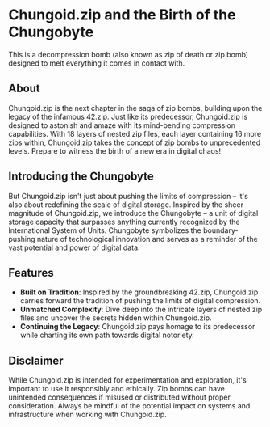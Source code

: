 # Chungoid.zip and the Birth of the Chungobyte

This is a decompression bomb (also known as zip of death or zip bomb) designed to melt everything it comes in contact with. 

## About
Chungoid.zip is the next chapter in the saga of zip bombs, building upon the legacy of the infamous 42.zip. Just like its predecessor, Chungoid.zip is designed to astonish and amaze with its mind-bending compression capabilities. With 18 layers of nested zip files, each layer containing 16 more zips within, Chungoid.zip takes the concept of zip bombs to unprecedented levels. Prepare to witness the birth of a new era in digital chaos!

## Introducing the Chungobyte
But Chungoid.zip isn't just about pushing the limits of compression – it's also about redefining the scale of digital storage. Inspired by the sheer magnitude of Chungoid.zip, we introduce the Chungobyte – a unit of digital storage capacity that surpasses anything currently recognized by the International System of Units. Chungobyte symbolizes the boundary-pushing nature of technological innovation and serves as a reminder of the vast potential and power of digital data.

## Features
- **Built on Tradition**: Inspired by the groundbreaking 42.zip, Chungoid.zip carries forward the tradition of pushing the limits of digital compression.
- **Unmatched Complexity**: Dive deep into the intricate layers of nested zip files and uncover the secrets hidden within Chungoid.zip.
- **Continuing the Legacy**: Chungoid.zip pays homage to its predecessor while charting its own path towards digital notoriety.

## Disclaimer
While Chungoid.zip is intended for experimentation and exploration, it's important to use it responsibly and ethically. Zip bombs can have unintended consequences if misused or distributed without proper consideration. Always be mindful of the potential impact on systems and infrastructure when working with Chungoid.zip.